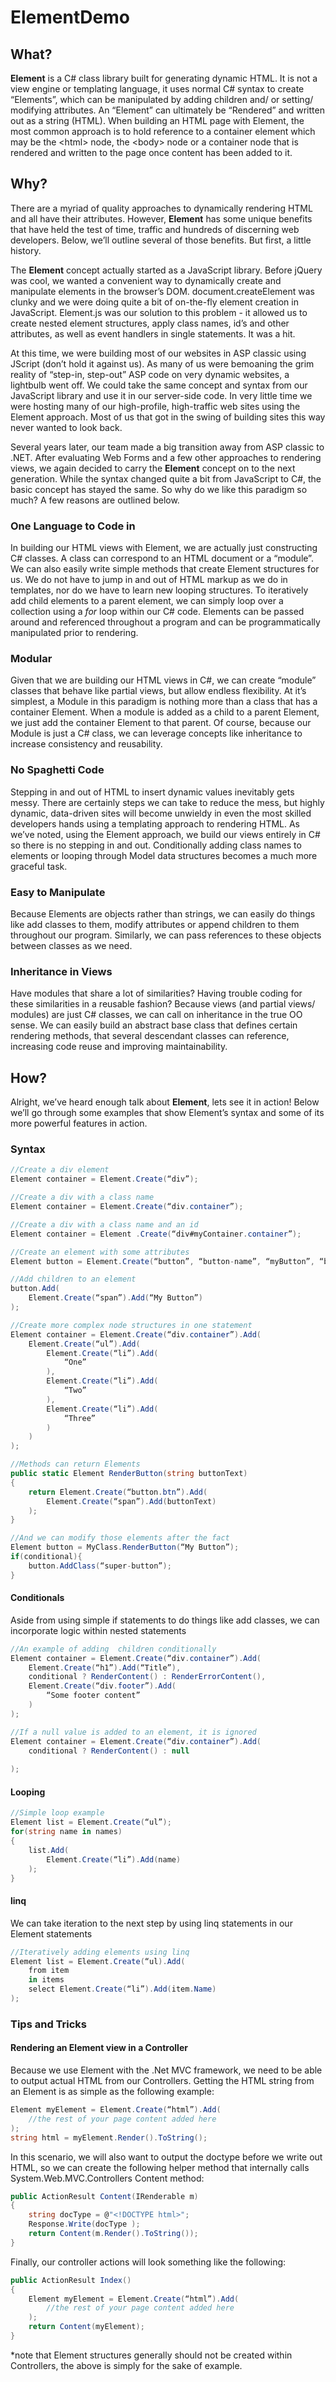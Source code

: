 ﻿# ElementDemo

## What?

**Element** is a C# class library built for generating dynamic HTML. It is not a view engine or templating language, it uses normal C# syntax to create “Elements”, which can be manipulated by adding children and/ or setting/ modifying attributes. An “Element” can ultimately be “Rendered” and written out as a string (HTML). When building an HTML page with Element, the most common approach is to hold reference to a container element which may be the &lt;html&gt; node, the &lt;body&gt; node or a container node that is rendered and written to the page once content has been added to it. 


## Why?

There are a myriad of quality approaches to dynamically rendering HTML and all have their attributes. However, **Element** has some unique benefits that have held the test of time, traffic and hundreds of discerning web developers. Below, we’ll outline several of those benefits. But first, a little history. 

The **Element** concept actually started as a JavaScript library. Before jQuery was cool, we wanted a convenient way to dynamically create and manipulate elements in the browser’s DOM. document.createElement was clunky and we were doing quite a bit of on-the-fly element creation in JavaScript. Element.js was our solution to this problem - it allowed us to create nested element structures, apply class names, id’s and other attributes, as well as event handlers in single statements. It was a hit. 

At this time, we were building most of our websites in ASP classic using JScript (don’t hold it against us). As many of us were bemoaning the grim reality of “step-in, step-out” ASP code on very dynamic websites, a lightbulb went off. We could take the same concept and syntax from our JavaScript library and use it in our server-side code. In very little time we were hosting many of our high-profile, high-traffic web sites using the Element approach. Most of us that got in the swing of building sites this way never wanted to look back. 

Several years later, our team made a big transition away from ASP classic to .NET. After evaluating Web Forms and a few other approaches to rendering views, we again decided to carry the **Element** concept on to the next generation. While the syntax changed quite a bit from JavaScript to C#, the basic concept has stayed the same. So why do we like this paradigm so much? A few reasons are outlined below. 

### One Language to Code in

In building our HTML views with Element, we are actually just constructing C# classes. A class can correspond to an HTML document or a “module”. We can also easily write simple methods that create Element structures for us.  We do not have to jump in and out of HTML markup as we do in templates, nor do we have to learn new looping structures. To iteratively add child elements to a parent element, we can simply loop over a collection using a _for_ loop within our C# code. Elements can be passed around and referenced throughout a program and can be programmatically manipulated prior to rendering. 

### Modular

Given that we are building our HTML views in C#, we can create “module” classes that behave 
like partial views, but allow endless flexibility. At it’s simplest, a Module in this paradigm is nothing more than a class that has a container Element. When a module is added as a child to a parent Element, we just add the container Element to that parent. Of course, because our Module is just a C# class, we can leverage concepts like inheritance to increase consistency and reusability. 


### No Spaghetti Code

Stepping in and out of HTML to insert dynamic values inevitably gets messy. There are certainly steps we can take to reduce the mess, but highly dynamic, data-driven sites will become unwieldy in even the most skilled developers hands using a templating approach to rendering HTML. As we’ve noted, using the Element approach, we build our views entirely in C# so there is no stepping in and out. Conditionally adding class names to elements or looping through Model data structures becomes a much more graceful task.

### Easy to Manipulate

Because Elements are objects rather than strings, we can easily do things like add classes to them, modify attributes or append children to them throughout our program. Similarly, we can pass references to these objects between classes as we need. 

### Inheritance in Views

Have modules that share a lot of similarities? Having trouble coding for these similarities in a reusable fashion? Because views (and partial views/ modules) are just C# classes, we can call on inheritance in the true OO sense. We can easily build an abstract base class that defines certain rendering methods, that several descendant classes can reference, increasing code reuse and improving maintainability. 

## How?

Alright, we’ve heard enough talk about **Element**, lets see it in action! Below we’ll go through some examples that show Element’s syntax and some of its more powerful features in action. 

### Syntax

```csharp
//Create a div element
Element container = Element.Create(“div”);

//Create a div with a class name
Element container = Element.Create(“div.container”);

//Create a div with a class name and an id
Element container = Element .Create(“div#myContainer.container”);

//Create an element with some attributes
Element button = Element.Create(“button”, “button-name”, “myButton”, “button-value”, “4”);

//Add children to an element
button.Add(
    Element.Create(“span”).Add(“My Button”)
);

//Create more complex node structures in one statement
Element container = Element.Create(“div.container”).Add(
	Element.Create(“ul”).Add(
		Element.Create(“li”).Add(
			“One”
		),
		Element.Create(“li”).Add(
			“Two”
		),
		Element.Create(“li”).Add(
			“Three”
		)
	)
);

//Methods can return Elements
public static Element RenderButton(string buttonText)
{
	return Element.Create(“button.btn”).Add(
		Element.Create(“span”).Add(buttonText)
	);
}

//And we can modify those elements after the fact
Element button = MyClass.RenderButton(“My Button”);
if(conditional){
	button.AddClass(“super-button”);
}
```

#### Conditionals

Aside from using simple if statements to do things like add classes, we can incorporate logic within nested statements

```csharp
//An example of adding  children conditionally
Element container = Element.Create(“div.container”).Add(
	Element.Create(“h1”).Add(“Title”),
	conditional ? RenderContent() : RenderErrorContent(),
	Element.Create(“div.footer”).Add(
		“Some footer content”
	)
);

//If a null value is added to an element, it is ignored
Element container = Element.Create(“div.container”).Add(
	conditional ? RenderContent() : null
    
);
```


#### Looping

```csharp
//Simple loop example
Element list = Element.Create(“ul”);
for(string name in names)
{
	list.Add(
		Element.Create(“li”).Add(name)
	);
}
```

#### linq

We can take iteration to the next step by using linq statements in our Element statements

```csharp
//Iteratively adding elements using linq
Element list = Element.Create(“ul).Add(
	from item
	in items
	select Element.Create(“li”).Add(item.Name)
);
```

### Tips and Tricks
#### Rendering an Element view in a Controller

Because we use Element with the .Net MVC framework, we need to be able to output actual HTML from our Controllers. Getting the HTML string from an Element is as simple as the following example:

```csharp
Element myElement = Element.Create(“html”).Add(
	//the rest of your page content added here
);
string html = myElement.Render().ToString();
```

In this scenario, we will also want to output the doctype before we write out HTML, so we can create the following helper method that internally calls System.Web.MVC.Controllers Content method:

```csharp
public ActionResult Content(IRenderable m)
{
	string docType = @"<!DOCTYPE html>";
	Response.Write(docType );
	return Content(m.Render().ToString());
}
```

Finally, our controller actions will look something like the following:

```csharp
public ActionResult Index()
{
	Element myElement = Element.Create(“html”).Add(
		//the rest of your page content added here
	);
	return Content(myElement);
}
```

*note that Element structures generally should not be created within Controllers, the above is simply for the sake of example.
